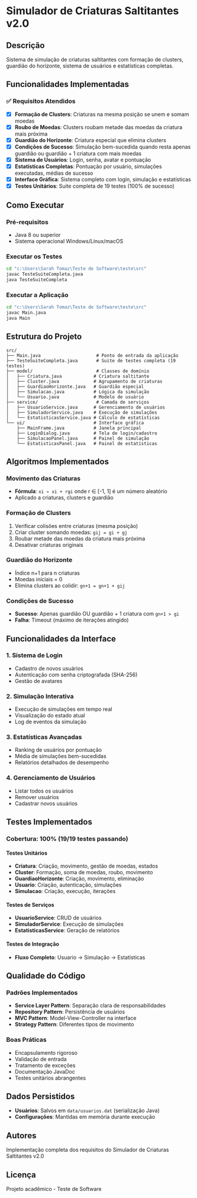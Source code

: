 # Simulador de Criaturas Saltitantes v2.0

## Descrição
Sistema de simulação de criaturas saltitantes com formação de clusters, guardião do horizonte, sistema de usuários e estatísticas completas.

## Funcionalidades Implementadas

### ✅ Requisitos Atendidos
- [x] **Formação de Clusters**: Criaturas na mesma posição se unem e somam moedas
- [x] **Roubo de Moedas**: Clusters roubam metade das moedas da criatura mais próxima
- [x] **Guardião do Horizonte**: Criatura especial que elimina clusters
- [x] **Condições de Sucesso**: Simulação bem-sucedida quando resta apenas guardião ou guardião + 1 criatura com mais moedas
- [x] **Sistema de Usuários**: Login, senha, avatar e pontuação
- [x] **Estatísticas Completas**: Pontuação por usuário, simulações executadas, médias de sucesso
- [x] **Interface Gráfica**: Sistema completo com login, simulação e estatísticas
- [x] **Testes Unitários**: Suite completa de 19 testes (100% de sucesso)

## Como Executar

### Pré-requisitos
- Java 8 ou superior
- Sistema operacional Windows/Linux/macOS

### Executar os Testes
```bash
cd "c:\Users\Sarah Tomaz\Teste de Software\teste\src"
javac TesteSuiteCompleta.java
java TesteSuiteCompleta
```

### Executar a Aplicação
```bash
cd "c:\Users\Sarah Tomaz\Teste de Software\teste\src"
javac Main.java
java Main
```

## Estrutura do Projeto

```
src/
├── Main.java                     # Ponto de entrada da aplicação
├── TesteSuiteCompleta.java       # Suite de testes completa (19 testes)
├── model/                        # Classes de domínio
│   ├── Criatura.java            # Criatura saltitante
│   ├── Cluster.java             # Agrupamento de criaturas  
│   ├── GuardiaoHorizonte.java   # Guardião especial
│   ├── Simulacao.java           # Lógica da simulação
│   └── Usuario.java             # Modelo de usuário
├── service/                      # Camada de serviços
│   ├── UsuarioService.java      # Gerenciamento de usuários
│   ├── SimuladorService.java    # Execução de simulações
│   └── EstatisticasService.java # Cálculo de estatísticas
└── ui/                          # Interface gráfica
    ├── MainFrame.java           # Janela principal
    ├── LoginDialog.java         # Tela de login/cadastro
    ├── SimulacaoPanel.java      # Painel de simulação
    └── EstatisticasPanel.java   # Painel de estatísticas
```

## Algoritmos Implementados

### Movimento das Criaturas
- **Fórmula**: `xi ← xi + rgi` onde r ∈ [-1, 1] é um número aleatório
- Aplicado a criaturas, clusters e guardião

### Formação de Clusters
1. Verificar colisões entre criaturas (mesma posição)
2. Criar cluster somando moedas: `gij = gi + gj`
3. Roubar metade das moedas da criatura mais próxima
4. Desativar criaturas originais

### Guardião do Horizonte
- Índice n+1 para n criaturas
- Moedas iniciais = 0
- Elimina clusters ao colidir: `gn+1 = gn+1 + gij`

### Condições de Sucesso
- **Sucesso**: Apenas guardião OU guardião + 1 criatura com `gn+1 > gi`
- **Falha**: Timeout (máximo de iterações atingido)

## Funcionalidades da Interface

### 1. Sistema de Login
- Cadastro de novos usuários
- Autenticação com senha criptografada (SHA-256)
- Gestão de avatares

### 2. Simulação Interativa
- Execução de simulações em tempo real
- Visualização do estado atual
- Log de eventos da simulação

### 3. Estatísticas Avançadas
- Ranking de usuários por pontuação
- Média de simulações bem-sucedidas
- Relatórios detalhados de desempenho

### 4. Gerenciamento de Usuários
- Listar todos os usuários
- Remover usuários
- Cadastrar novos usuários

## Testes Implementados

### Cobertura: 100% (19/19 testes passando)

#### Testes Unitários
- **Criatura**: Criação, movimento, gestão de moedas, estados
- **Cluster**: Formação, soma de moedas, roubo, movimento  
- **GuardiaoHorizonte**: Criação, movimento, eliminação
- **Usuario**: Criação, autenticação, simulações
- **Simulacao**: Criação, execução, iterações

#### Testes de Serviços
- **UsuarioService**: CRUD de usuários
- **SimuladorService**: Execução de simulações
- **EstatisticasService**: Geração de relatórios

#### Testes de Integração
- **Fluxo Completo**: Usuario → Simulação → Estatísticas

## Qualidade do Código

### Padrões Implementados
- **Service Layer Pattern**: Separação clara de responsabilidades
- **Repository Pattern**: Persistência de usuários
- **MVC Pattern**: Model-View-Controller na interface
- **Strategy Pattern**: Diferentes tipos de movimento

### Boas Práticas
- Encapsulamento rigoroso
- Validação de entrada
- Tratamento de exceções
- Documentação JavaDoc
- Testes unitários abrangentes

## Dados Persistidos
- **Usuários**: Salvos em `data/usuarios.dat` (serialização Java)
- **Configurações**: Mantidas em memória durante execução

## Autores
Implementação completa dos requisitos do Simulador de Criaturas Saltitantes v2.0

## Licença
Projeto acadêmico - Teste de Software

